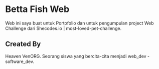 # Betta Fish Web

Web ini saya buat untuk Portofolio dan untuk pengumpulan project Web Challenge dari Shecodes.io | most-loved-pet-challenge.
## Created By
Heaven VenORG. Seorang siswa yang bercita-cita menjadi web_dev - software_dev.
